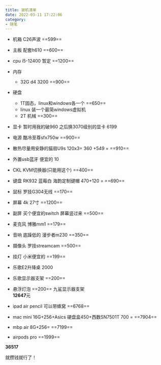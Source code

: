 ```yaml
---
title: 装机清单
date: 2022-03-11 17:22:06
category: 
- 随笔
---
```


- 机箱 C26声波 ==599==
- 主板 配套h610 ==600==
- cpu i5-12400 暂定 ==1200==
- 内存
    - 32G d4 3200 ==900==
- 硬盘
    - 1T固态，linux和windows各一个 ==650==
    - linux 装一个最简windows虚拟机
    - 2T 机械 ==300==
- 显卡 暂时用我的破960 之后换3070级别的显卡 6199
- 电源 酷冷至尊sfx750w ==900==
- 散热尽量用安静的猫扇U9s 120x3= 360 +549 = ==910==
- 外置usb蓝牙 便宜的 10

- CKL KVM切换器(只能用这个) ==400==
- 键盘 RK932 蓝莓白 海韵定制键帽 470+120 = ==690==
- 鼠标 罗技G304无线 ==170==
- 屏幕 4k 27寸 ==1200==
- 副屏 买个便宜的switch 屏幕竖过来 ==500==
- 麦克风 博雅mm1 ==179==
- 音响 底躁低的 漫步者m230 ==350==
- 摄像头 罗技streamcam ==500==

- 挂灯 小米便宜的 ==199==
- 乐歌E2升降桌 2000
- 乐歌显示器支架 ==200==
- 悬浮灯泡 ==200==
九鲨显示器支架  
**12647**元

- ipad air pencil 可以带蜂窝 ==6768==
- mac mini 16G+256+Asics 硬盘盒450+西数SN7501T 700 = ==7904==

- mbp air 8G+256= ==7199==  
- airpods pro ==1999==

**36517**

就攒钱就行了！